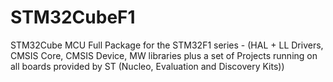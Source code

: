 # STM32CubeF1
STM32Cube MCU Full Package for the STM32F1 series - (HAL + LL Drivers, CMSIS Core, CMSIS Device, MW libraries plus a set of Projects running on all boards provided by ST (Nucleo, Evaluation and Discovery Kits))
